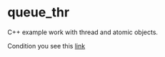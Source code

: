 # queue_thr
C++ example work with thread and atomic objects.

Condition you see this [link](https://github.com/netology-code/map-homeworks/tree/main/02)

